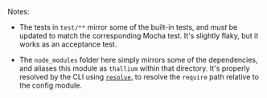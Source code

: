 Notes:

- The tests in `test/**` mirror some of the built-in tests, and *must* be updated to match the corresponding Mocha test. It's slightly flaky, but it works as an acceptance test.

- The `node_modules` folder here simply mirrors some of the dependencies, and aliases this module as `thallium` within that directory. It's properly resolved by the CLI using [`resolve`](http://npm.im/resolve), to resolve the `require` path relative to the config module.
